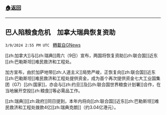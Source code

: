 ###  [:house:返回](README.md)
---


## 巴人陷粮食危机　加拿大瑞典恢复资助
`3/9/2024 2:55 PM UTC ` [轉載自GNews](https://gnews.org/articles/2380081)

[[zh:加拿大]]与[[zh:瑞典]]周六（9日）宣布，两国将恢复资助[[zh:联合国]]近东[[zh:巴勒斯坦]]难民救济和工程处。

加方宣布，由於加萨地带[[zh:人道主义]]局势严峻，正恢复向[[zh:联合国]]近东[[zh:巴勒斯坦]]难民救济和工程处提供资金，成为首个再次提供资金七大工业国集团（G7）[[zh:国家]]，亦会与[[zh:约旦]]及[[zh:联合国世界粮食计划署]]合作，在当地展开空投[[zh:粮食]]等必需品工作。

[[zh:瑞典]][[zh:政府]]同日提到，本年内将向[[zh:联合国]]近东[[zh:巴勒斯坦]]难民救济和工程处拨款4亿[[zh:瑞典克朗]]（约3.04亿港元）。
